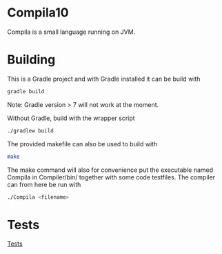 # Compila10
Compila is a small language running on JVM.

# Building
   This is a Gradle project and with Gradle installed it can be build with
   ```bash
   gradle build
   ```
   Note: Gradle version > 7 will not work at the moment.
   
   Without Gradle, build with the wrapper script
   ```bash
   ./gradlew build
   ```
   The provided makefile can also be used to build with
   ```bash
   make
   ```
   The make command will also for convenience put the executable named
   Compila in Compiler/bin/ together with some code testfiles. The
   compiler can from here be run with
   ```bash
   ./Compila <filename>
   ```

# Tests
[Tests](/TESTS.md)
